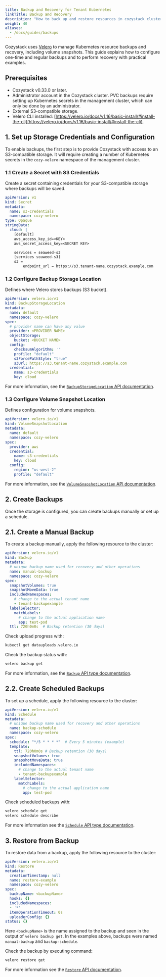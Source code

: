 ```yaml
---
title: Backup and Recovery for Tenant Kubernetes
linkTitle: Backup and Recovery
description: "How to back up and restore resources in cozystack cluster."
weight: 40
aliases:
  - /docs/guides/backups
---
```


Cozystack uses [Velero](https://velero.io/docs/v1.16/) to manage Kubernetes resource backups and recovery, including volume snapshots.
This guide explains how to configure one-time and regular backups and to perform recovery with practical examples.


## Prerequisites

- Cozystack v0.33.0 or later.
- Administrator account in the Cozystack cluster. PVC backups require setting up Kubernetes secrets in the management cluster, which can only be done by an administrator.
- External S3-compatible storage.
- Velero CLI installed: [https://velero.io/docs/v1.16/basic-install/#install-the-cli](https://velero.io/docs/v1.16/basic-install/#install-the-cli).

## 1. Set up Storage Credentials and Configuration

To enable backups, the first step is to provide Cozystack with access to an S3-compatible storage.
It will require creating a number of Kubernetes secrets in the `cozy-velero` namespace of the management cluster.

### 1.1 Create a Secret with S3 Credentials

Create a secret containing credentials for your S3-compatible storage where backups will be saved.

```yaml
apiVersion: v1
kind: Secret
metadata:
  name: s3-credentials
  namespace: cozy-velero
type: Opaque
stringData:
  cloud: |
    [default]
    aws_access_key_id=<KEY>
    aws_secret_access_key=<SECRET KEY>

    services = seaweed-s3
    [services seaweed-s3]
    s3 =
        endpoint_url = https://s3.tenant-name.cozystack.example.com
```

### 1.2 Configure Backup Storage Location

Defines where Velero stores backups (S3 bucket).  

```yaml
apiVersion: velero.io/v1
kind: BackupStorageLocation
metadata:
  name: default
  namespace: cozy-velero
spec:
  # provider name can have any value
  provider: <PROVIDER NAME>
  objectStorage:
    bucket: <BUCKET NAME>
  config:
    checksumAlgorithm: ''
    profile: "default"
    s3ForcePathStyle: "true"
    s3Url: https://s3.tenant-name.cozystack.example.com
  credential:
    name: s3-credentials
    key: cloud
```

For more information, see the [`BackupStorageLocation` API documentation](https://velero.io/docs/v1.16/api-types/backupstoragelocation/).


### 1.3 Configure Volume Snapshot Location

Defines configuration for volume snapshots.  

```yaml
apiVersion: velero.io/v1
kind: VolumeSnapshotLocation
metadata:
  name: default
  namespace: cozy-velero
spec:
  provider: aws
  credential:
    name: s3-credentials
    key: cloud
  config:
    region: "us-west-2"
    profile: "default"
```

For more information, see the [`VolumeSnapshotLocation` API documentation](https://velero.io/docs/v1.16/api-types/volumesnapshotlocation/).


## 2. Create Backups

Once the storage is configured, you can create backups manually or set up a schedule.


## 2.1. Create a Manual Backup

To create a backup manually, apply the following resource to the cluster:

```yaml
apiVersion: velero.io/v1
kind: Backup
metadata:
  # unique backup name used for recovery and other operations
  name: manual-backup
  namespace: cozy-velero
spec:
  snapshotVolumes: true
  snapshotMoveData: true
  includedNamespaces:
    # change to the actual tenant name
    - tenant-backupexample
  labelSelector:
    matchLabels:
      # change to the actual application name
      app: test-pod
  ttl: 720h0m0s  # Backup retention (30 days)
```

Check upload progress with:

```bash
kubectl get datauploads.velero.io
```

Check the backup status with:

```bash
velero backup get
```

For more information, see the [`Backup` API type documentation](https://velero.io/docs/v1.16/api-types/backup/).


## 2.2. Create Scheduled Backups

To set up a schedule, apply the following resource to the cluster:

```yaml
apiVersion: velero.io/v1
kind: Schedule
metadata:
  # unique backup name used for recovery and other operations
  name: backup-schedule
  namespace: cozy-velero
spec:
  schedule: "*/5 * * * *"  # Every 5 minutes (example)
  template:
    ttl: 720h0m0s # Backup retention (30 days)
    snapshotVolumes: true
    snapshotMoveData: true
    includedNamespaces:
      # change to the actual tenant name
      - tenant-backupexample
    labelSelector:
      matchLabels:
        # change to the actual application name
        app: test-pod
```

Check scheduled backups with:
```bash
velero schedule get
velero schedule describe
```

For more information see the [`Schedule` API type documentation](https://velero.io/docs/v1.16/api-types/schedule/).


## 3. Restore from Backup

To restore data from a backup, apply the following resource to the cluster:

```yaml
apiVersion: velero.io/v1
kind: Restore
metadata:
  creationTimestamp: null
  name: restore-example
  namespace: cozy-velero
spec:
  backupName: <backupName>
  hooks: {}
  includedNamespaces:
  - '*'
  itemOperationTimeout: 0s
  uploaderConfig: {}
status: {}
```

Here `<backupName>` is the name assigned to the backup and seen in the output of `velero backup get`.
In the examples above, backups were named `manual-backup` and `backup-schedule`.

Check the backup by executing command:

```bash
velero restore get
```

For more information see the [`Restore` API documentation](https://velero.io/docs/v1.16/api-types/restore/).
